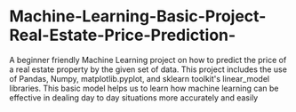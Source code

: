 # Machine-Learning-Basic-Project-Real-Estate-Price-Prediction-
A beginner friendly Machine Learning project on how to predict the price of a real estate property by the given set of data.
This project includes the use of Pandas, Numpy, matplotlib.pyplot, and sklearn toolkit's linear_model libraries.
This basic model helps us to learn how machine learning can be effective in dealing day to day situations more accurately and easily



